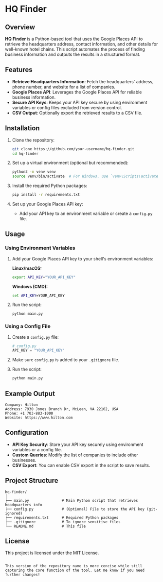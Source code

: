# HQ Finder

## Overview

**HQ Finder** is a Python-based tool that uses the Google Places API to retrieve the headquarters address, contact information, and other details for well-known hotel chains. This script automates the process of finding business information and outputs the results in a structured format.

## Features

- **Retrieve Headquarters Information**: Fetch the headquarters' address, phone number, and website for a list of companies.
- **Google Places API**: Leverages the Google Places API for reliable business information.
- **Secure API Keys**: Keeps your API key secure by using environment variables or config files excluded from version control.
- **CSV Output**: Optionally export the retrieved results to a CSV file.

## Installation

1. Clone the repository:
   ```bash
   git clone https://github.com/your-username/hq-finder.git
   cd hq-finder
   ```

2. Set up a virtual environment (optional but recommended):
   ```bash
   python3 -m venv venv
   source venv/bin/activate  # For Windows, use `venv\Scripts\activate`
   ```

3. Install the required Python packages:
   ```bash
   pip install -r requirements.txt
   ```

4. Set up your Google Places API key:
   - Add your API key to an environment variable or create a `config.py` file.

## Usage

### Using Environment Variables

1. Add your Google Places API key to your shell's environment variables:

   **Linux/macOS:**
   ```bash
   export API_KEY="YOUR_API_KEY"
   ```

   **Windows (CMD):**
   ```cmd
   set API_KEY=YOUR_API_KEY
   ```

2. Run the script:
   ```bash
   python main.py
   ```

### Using a Config File

1. Create a `config.py` file:
   ```python
   # config.py
   API_KEY = "YOUR_API_KEY"
   ```

2. Make sure `config.py` is added to your `.gitignore` file.

3. Run the script:
   ```bash
   python main.py
   ```

## Example Output

```
Company: Hilton
Address: 7930 Jones Branch Dr, McLean, VA 22102, USA
Phone: +1 703-883-1000
Website: https://www.hilton.com
```

## Configuration

- **API Key Security**: Store your API key securely using environment variables or a config file.
- **Custom Queries**: Modify the list of companies to include other businesses.
- **CSV Export**: You can enable CSV export in the script to save results.

## Project Structure

```
hq-finder/
│
├── main.py               # Main Python script that retrieves headquarters info
├── config.py             # (Optional) File to store the API key (git-ignored)
├── requirements.txt      # Required Python packages
├── .gitignore            # To ignore sensitive files
└── README.md             # This file
```

## License

This project is licensed under the MIT License.
```

This version of the repository name is more concise while still capturing the core function of the tool. Let me know if you need further changes!